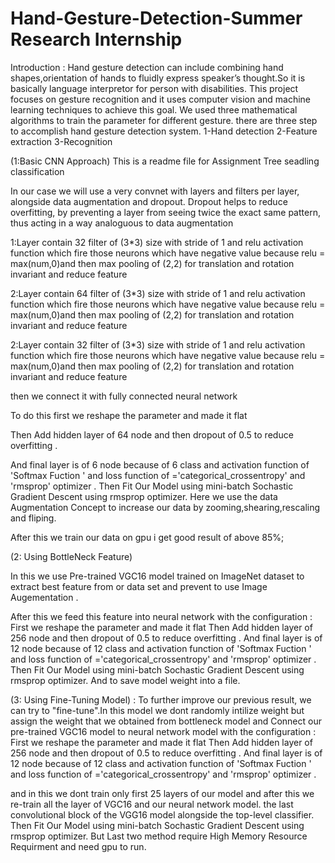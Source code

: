 # Hand-Gesture-Detection-Summer Research Internship

Introduction :
Hand gesture detection can include combining hand shapes,orientation of hands to fluidly express speaker’s thought.So it is basically 
language interpretor for person with disabilities. This project focuses on gesture recognition and it uses computer vision and machine learning techniques 
to achieve this goal. We used three mathematical algorithms to train the parameter for different gesture.
there are three step to accomplish hand gesture detection system.
1-Hand detection
2-Feature extraction
3-Recognition

(1:Basic CNN Approach)
This is a readme file for Assignment Tree seadling classification

In our case we will use a very  convnet with  layers and  filters per layer, alongside data augmentation and dropout. 
Dropout helps to reduce overfitting, by preventing a layer from seeing twice the exact same pattern, thus acting in
a way analoguous to data augmentation

1:Layer contain 32 filter of (3*3) size with stride of 1 and relu activation function which fire those neurons which have negative value because 
relu = max(num,0)and then max pooling of (2,2) for translation and rotation invariant and reduce feature

2:Layer contain 64 filter of (3*3) size with stride of 1 and relu activation function which fire those neurons which have negative value because 
relu = max(num,0)and then max pooling of (2,2) for translation and rotation invariant and reduce feature

2:Layer contain 32 filter of (3*3) size with stride of 1 and relu activation function which fire those neurons which have negative value because 
relu = max(num,0)and then max pooling of (2,2) for translation and rotation invariant and reduce feature

then we connect it with fully connected neural network 

To do this first we reshape the parameter and made it flat 

Then Add hidden layer of 64 node and then dropout of 0.5 to reduce overfitting .

And final layer is of 6 node because of 6 class and activation function of 'Softmax Fuction ' and loss function of ='categorical_crossentropy' and 'rmsprop' optimizer .
Then Fit Our Model using mini-batch Sochastic Gradient Descent using rmsprop optimizer.
Here we use the data Augmentation Concept to increase our data by zooming,shearing,rescaling and fliping.

After this we train our data on gpu i get good result of above 85%;

(2: Using BottleNeck Feature)

In this we use Pre-trained VGC16 model trained on ImageNet dataset  to extract best feature from or data set and prevent to use Image Augementation .

After this we feed this feature into neural network with the  configuration :
First we reshape the parameter and made it flat 
Then Add hidden layer of 256 node and then dropout of 0.5 to reduce overfitting .
And final layer is of 12 node because of 12 class and activation function of 'Softmax Fuction ' and loss function of ='categorical_crossentropy' and 'rmsprop' optimizer .
Then Fit Our Model using mini-batch Sochastic Gradient Descent using rmsprop optimizer.
And to save model weight into a file.

(3: Using Fine-Tuning Model) :
To further improve our previous result, we can try to "fine-tune".In this model we dont randomly intilize weight but assign the weight that we obtained
from bottleneck model and Connect our pre-trained VGC16 model to neural network model with the  configuration :
First we reshape the parameter and made it flat 
Then Add hidden layer of 256 node and then dropout of 0.5 to reduce overfitting .
And final layer is of 12 node because of 12 class and activation function of 'Softmax Fuction ' and loss function of ='categorical_crossentropy' and 'rmsprop' optimizer .

and in this we dont train only first 25 layers of our model and after this we re-train all the layer of VGC16 and our neural network model.
the last convolutional block of the VGG16 model alongside the top-level classifier.
Then Fit Our Model using mini-batch Sochastic Gradient Descent using rmsprop optimizer.
But Last two method require High Memory Resource Requirment and need gpu to run.
